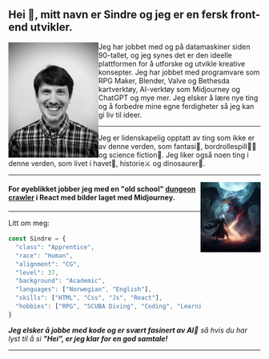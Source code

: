 <h2>Hei 👋, mitt navn er Sindre og jeg er en fersk front-end utvikler. </h2>

<img align='left' src="PXL_20230512_120753627.PORTRAIT.ORIGINAL~3.jpg" width="180" height="230">

Jeg har jobbet med og på datamaskiner siden 90-tallet, og jeg synes det er den ideelle plattformen for å utforske og utvikle kreative konsepter. Jeg har jobbet med programvare som RPG Maker, Blender, Valve og Bethesda kartverktøy, AI-verktøy som Midjourney og ChatGPT og mye mer. Jeg elsker å lære nye ting og å forbedre mine egne ferdigheter så jeg kan gi liv til ideer. 
<hr>
Jeg er lidenskapelig opptatt av ting som ikke er av denne verden, som fantasi🐉, bordrollespill🧙‍♂️ og science fiction👾. Jeg liker også noen ting i denne verden, som livet i havet🦀, historie⚔ og dinosaurer🦖.
<hr>
<img align='right' src="tritoc_fantasy_artwork.png" width="120" height="140">
<h4>For øyeblikket jobber jeg med en "old school" <a href="https://github.com/sindrekodehode/RPGproject">dungeon crawler</a> i React med bilder laget med Midjourney.</h4> 
<hr>
<p>Litt om meg:</p>

```javascript
const Sindre = {
  "class": "Apprentice",
  "race": "Human",
  "alignment": "CG",
  "level": 37,
  "background": "Academic",
  "languages": ["Norwegian", "English"],
  "skills": ["HTML", "Css", "Js", "React"],
  "hobbies": ["RPG", "SCUBA Diving", "Coding", "Learning"]
}
```

<em><b>Jeg elsker å jobbe med kode og er svært fasinert av AI🤖</b> så hvis du har lyst til å si <b>"Hei", er jeg klar for en god samtale!</b></em>

---
